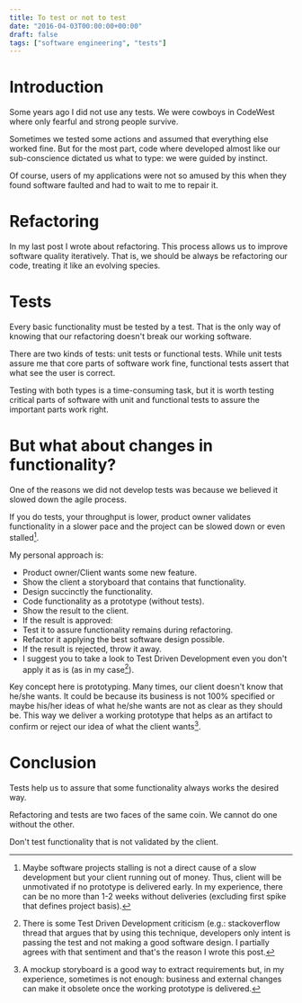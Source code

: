 ```yaml
---
title: To test or not to test
date: "2016-04-03T00:00:00+00:00"
draft: false
tags: ["software engineering", "tests"]
---
```


# Introduction

Some years ago I did not use any tests. We were cowboys in CodeWest where only fearful and strong people survive.

Sometimes we tested some actions and assumed that everything else worked fine. But for the most part, code where developed almost like our sub-conscience dictated us what to type: we were guided by instinct.

Of course, users of my applications were not so amused by this when they found software faulted and had to wait to me to repair it.

# Refactoring

In my last post I wrote about refactoring. This process allows us to improve software quality iteratively. That is, we should be always be refactoring our code, treating it like an evolving species.

# Tests

Every basic functionality must be tested by a test. That is the only way of knowing that our refactoring doesn't break our working software.

There are two kinds of tests: unit tests or functional tests. While unit tests assure me that core parts of software work fine, functional tests assert that what see the user is correct.

Testing with both types is a time-consuming task, but it is worth testing critical parts of software with unit and functional tests to assure the important parts work right.

# But what about changes in functionality?

One of the reasons we did not develop tests was because we believed it slowed down the agile process.

If you do tests, your throughput is lower, product owner validates functionality in a slower pace and the project can be slowed down or even stalled[^1].

My personal approach is:

- Product owner/Client wants some new feature.
- Show the client a storyboard that contains that functionality.
- Design succinctly the functionality.
- Code functionality as a prototype (without tests).
- Show the result to the client.
- If the result is approved:
- Test it to assure functionality remains during refactoring.
- Refactor it applying the best software design possible.
- If the result is rejected, throw it away.
- I suggest you to take a look to Test Driven Development even you don't apply it as is (as in my case[^2]).

Key concept here is prototyping. Many times, our client doesn't know that he/she wants. It could be because its business is not 100% specified or maybe his/her ideas of what he/she wants are not as clear as they should be. This way we deliver a working prototype that helps as an artifact to confirm or reject our idea of what the client wants[^3].

# Conclusion

Tests help us to assure that some functionality always works the desired way.

Refactoring and tests are two faces of the same coin. We cannot do one without the other.

Don't test functionality that is not validated by the client.

[^1]: Maybe software projects stalling is not a direct cause of a slow development but your client running out of money. Thus, client will be unmotivated if no prototype is delivered early. In my experience, there can be no more than 1-2 weeks without deliveries (excluding first spike that defines project basis).

[^2]: There is some Test Driven Development criticism (e.g.: stackoverflow thread that argues that by using this technique, developers only intent is passing the test and not making a good software design. I partially agrees with that sentiment and that's the reason I wrote this post.

[^3]: A mockup storyboard is a good way to extract requirements but, in my experience, sometimes is not enough: business and external changes can make it obsolete once the working prototype is delivered.